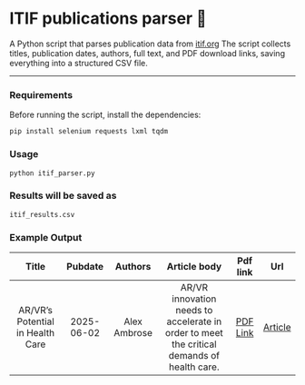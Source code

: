 
# ITIF publications parser 🚀

A Python script that parses publication data from [itif.org](https://itif.org/publications) 
The script collects titles, publication dates, authors, full text, and PDF download links, saving everything into a structured CSV file.

---

### Requirements
Before running the script, install the dependencies:
```
pip install selenium requests lxml tqdm
```
### Usage
```
python itif_parser.py
```
### Results will be saved as
```
itif_results.csv
```
### Example Output

| Title | Pubdate | Authors | Article body | Pdf link | Url |
|:------:|:--------:|:--------:|:-------------:|:--------:|:----:|
| AR/VR’s Potential in Health Care | 2025-06-02 | Alex Ambrose | AR/VR innovation needs to accelerate in order to meet the critical demands of health care. | [PDF Link](https://www2.itif.org/2025-ar-vr-health-care.pdf) | [Article](https://itif.org/publications/2025/06/02/arvrs-potential-in-health-care/) |
